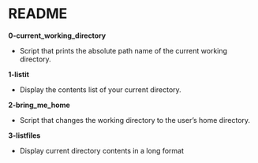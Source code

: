 # README

**0-current_working_directory**
* Script that prints the absolute path name of the current working directory.

**1-listit**
* Display the contents list of your current directory.

**2-bring_me_home**
* Script that changes the working directory to the user’s home directory.

**3-listfiles**
* Display current directory contents in a long format